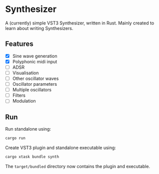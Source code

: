 # Synthesizer

A (currently) simple VST3 Synthesizer, written in Rust.
Mainly created to learn about writing Synthesizers.

## Features
- [x] Sine wave generation
- [x] Polyphonic midi input
- [ ] ADSR
- [ ] Visualisation
- [ ] Other oscillator waves
- [ ] Oscillator parameters
- [ ] Multiple oscillators
- [ ] Filters
- [ ] Modulation

## Run
Run standalone using:
```bash
cargo run
```
Create VST3 plugin and standalone executable using:
```bash
cargo xtask bundle synth
```
The `target/bundled` directory now contains the plugin and executable.